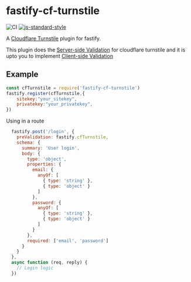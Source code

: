 # fastify-cf-turnstile
![CI](https://github.com/112RG/fastify-cf-turnstile/workflows/CI/badge.svg)
[![js-standard-style](https://img.shields.io/badge/code%20style-standard-brightgreen.svg?style=flat)](https://standardjs.com/)

A [Cloudflare Turnstile](https://developers.cloudflare.com/turnstile/) plugin for fastify.

This plugin does the [Server-side Validation](https://developers.cloudflare.com/turnstile/get-started/server-side-validation/) for cloudflare turnstile and it is upto you to implement [Client-side Validation](https://developers.cloudflare.com/turnstile/get-started/client-side-rendering/)
## Example

```javascript
const cfTurnstile = require('fastify-cf-turnstile')
fastify.register(cfTurnstile,{
    sitekey:"your_sitekey",
    privatekey:"your_privatekey",
})
```

Using in a route

```javascript
  fastify.post('/login', {
    preValidation: fastify.cfTurnstile,
    schema: {
      summary: 'User login',
      body: {
        type: 'object',
        properties: {
          email: {
            anyOf: [
              { type: 'string' },
              { type: 'object' }
            ]
          },
          password: {
            anyOf: [
              { type: 'string' },
              { type: 'object' }
            ]
          }
        },
        required: ['email', 'password']
      }
    }
  },
  async function (req, reply) {
    // Login logic
  })
```
